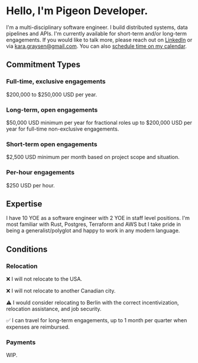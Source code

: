 # Hello, I'm Pigeon Developer.

I'm a multi-disciplinary software engineer. I build distributed systems, data pipelines and APIs. I'm currently available for short-term and/or long-term engagements. If you would like to talk more, please reach out on [LinkedIn](https://www.linkedin.com/in/kara-pigeon/) or via [kara.graysen@gmail.com](mailto:kara.graysen@gmail.com). You can also [schedule time on my calendar](https://calendly.com/pigeon-developer/30min).

## Commitment Types

### Full-time, exclusive engagements

$200,000 to $250,000 USD per year.

### Long-term, open engagements

$50,000 USD minimum per year for fractional roles up to $200,000 USD per year for full-time non-exclusive engagements.

### Short-term open engagements

$2,500 USD minimum per month based on project scope and situation. 

### Per-hour engagements

$250 USD per hour.

## Expertise

I have 10 YOE as a software engineer with 2 YOE in staff level positions. I'm most familiar with Rust, Postgres, Terraform and AWS but I take pride in being a generalist/polyglot and happy to work in any modern language.

## Conditions

### Relocation

❌ I will not relocate to the USA.

❌ I will not relocate to another Canadian city.

⚠️ I would consider relocating to Berlin with the correct incentivization, relocation assistance, and job security.

✅ I can travel for long-term engagements, up to 1 month per quarter when expenses are reimbursed.

### Payments

WIP.
